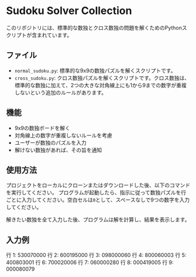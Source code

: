 # Sudoku Solver Collection

このリポジトリには、標準的な数独とクロス数独の問題を解くためのPythonスクリプトが含まれています。

## ファイル

- `normal_sudoku.py`: 標準的な9x9の数独パズルを解くスクリプトです。
- `cross_sudoku.py`: クロス数独パズルを解くスクリプトです。クロス数独は、標準的な数独に加えて、2つの大きな対角線上にも1から9までの数字が重複しないという追加のルールがあります。

## 機能

- 9x9の数独ボードを解く
- 対角線上の数字が重複しないルールを考慮
- ユーザーが数独のパズルを入力
- 解けない数独があれば、その旨を通知

## 使用方法

プロジェクトをローカルにクローンまたはダウンロードした後、以下のコマンドを実行してください。
プログラムが起動したら、指示に従って数独パズルを行ごとに入力してください。空白セルは`0`として、スペースなしで9つの数字を入力してください。

解きたい数独を全て入力した後、プログラムは解を計算し、結果を表示します。

## 入力例
行 1: 530070000
行 2: 600195000
行 3: 098000060
行 4: 800060003
行 5: 400803001
行 6: 700020006
行 7: 060000280
行 8: 000419005
行 9: 000080079

